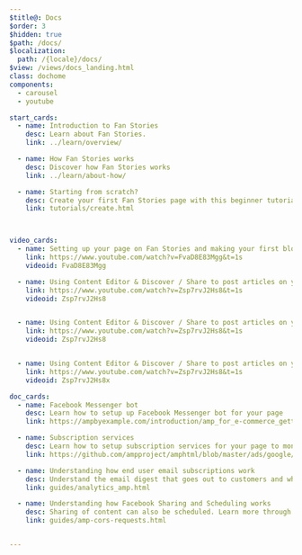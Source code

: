 ```yaml
---
$title@: Docs
$order: 3
$hidden: true
$path: /docs/
$localization:
  path: /{locale}/docs/
$view: /views/docs_landing.html
class: dochome
components:
  - carousel
  - youtube

start_cards:
  - name: Introduction to Fan Stories
    desc: Learn about Fan Stories.
    link: ../learn/overview/

  - name: How Fan Stories works
    desc: Discover how Fan Stories works
    link: ../learn/about-how/

  - name: Starting from scratch?
    desc: Create your first Fan Stories page with this beginner tutorial.
    link: tutorials/create.html



video_cards:
  - name: Setting up your page on Fan Stories and making your first blog post. 
    link: https://www.youtube.com/watch?v=FvaD8E83Mgg&t=1s
    videoid: FvaD8E83Mgg

  - name: Using Content Editor & Discover / Share to post articles on your blog.
    link: https://www.youtube.com/watch?v=Zsp7rvJ2Hs8&t=1s
    videoid: Zsp7rvJ2Hs8


  - name: Using Content Editor & Discover / Share to post articles on your blog.
    link: https://www.youtube.com/watch?v=Zsp7rvJ2Hs8&t=1s
    videoid: Zsp7rvJ2Hs8


  - name: Using Content Editor & Discover / Share to post articles on your blog.
    link: https://www.youtube.com/watch?v=Zsp7rvJ2Hs8&t=1s
    videoid: Zsp7rvJ2Hs8x

doc_cards:
  - name: Facebook Messenger bot
    desc: Learn how to setup up Facebook Messenger bot for your page
    link: https://ampbyexample.com/introduction/amp_for_e-commerce_getting_started/

  - name: Subscription services 
    desc: Learn how to setup subscription services for your page to monetize your content
    link: https://github.com/ampproject/amphtml/blob/master/ads/google/a4a/docs/a4a-readme.md

  - name: Understanding how end user email subscriptions work
    desc: Understand the email digest that goes out to customers and what you can do them to engage more
    link: guides/analytics_amp.html

  - name: Understanding how Facebook Sharing and Scheduling works
    desc: Sharing of content can also be scheduled. Learn more through this interactive tutorial.
    link: guides/amp-cors-requests.html


---
```

